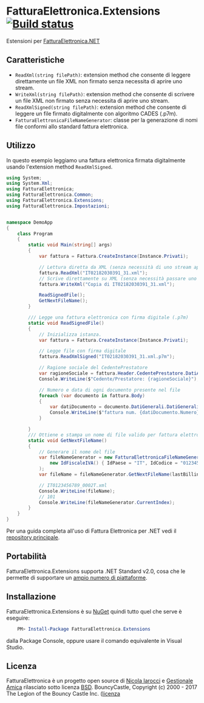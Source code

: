 ﻿# FatturaElettronica.Extensions [![Build status](https://ci.appveyor.com/api/projects/status/sp1ux45txvug7ujp?svg=true)](https://ci.appveyor.com/project/nicolaiarocci/fatturaelettronica-extensions)

Estensioni per [FatturaElettronica.NET][fe]

## Caratteristiche

- `ReadXml(string filePath)`: extension method che consente di leggere direttamente un file XML non firmato senza necessita di aprire uno stream.
- `WriteXml(string filePath)`: extension method che consente di scrivere un file XML non firmato senza necessita di aprire uno stream.
- `ReadXmlSigned(string filePath)`: extension method che consente di leggere un file firmato digitalmente con algoritmo CADES (.p7m).
- `FatturaElettronicaFileNameGenerator`: classe per la generazione di nomi file conformi allo standard fattura elettronica.

## Utilizzo

In questo esempio leggiamo una fattura elettronica firmata digitalmente usando l'extension method `ReadXmlSigned`.

```cs
using System;
using System.Xml;
using FatturaElettronica;
using FatturaElettronica.Common;
using FatturaElettronica.Extensions;
using FatturaElettronica.Impostazioni;


namespace DemoApp
{
    class Program
    {
        static void Main(string[] args)
        {
            var fattura = Fattura.CreateInstance(Instance.Privati);

            // Lettura diretta da XML (senza necessità di uno stream aperto)
            fattura.ReadXml("IT02182030391_31.xml");
            // Scrive direttamente su XML (senza necessità passare uno stream)
            fattura.WriteXml("Copia di IT02182030391_31.xml");

            ReadSignedFile();
            GetNextFileName();
        }

        /// Legge una fattura elettronica con firma digitale (.p7m)
        static void ReadSignedFile()
        {
            // Inizializza istanza.
            var fattura = Fattura.CreateInstance(Instance.Privati);

            // Legge file con firma digitale
            fattura.ReadXmlSigned("IT02182030391_31.xml.p7m");

            // Ragione sociale del CedentePrestatore
            var ragioneSociale = fattura.Header.CedentePrestatore.DatiAnagrafici.Anagrafica.Denominazione;
            Console.WriteLine($"Cedente/Prestatore: {ragioneSociale}");

            // Numero e data di ogni documento presente nel file
            foreach (var documento in fattura.Body)
            {
                var datiDocumento = documento.DatiGenerali.DatiGeneraliDocumento;
                Console.WriteLine($"fattura num. {datiDocumento.Numero} del {datiDocumento.Data}");
            }

        }
        /// Ottiene e stampa un nome di file valido per fattura elettronica
        static void GetNextFileName()
        {
            // Generare il nome del file
            var fileNameGenerator = new FatturaElettronicaFileNameGenerator(
                new IdFiscaleIVA() { IdPaese = "IT", IdCodice = "0123456789" }
            );
            var fileName = fileNameGenerator.GetNextFileName(lastBillingNumber: 100);

            // IT0123456789_0002T.xml
            Console.WriteLine(fileName);
            // 101
            Console.WriteLine(fileNameGenerator.CurrentIndex);
        }
    }
}
```

Per una guida completa all'uso di Fattura Elettronica per .NET vedi il [repository principale][fe].

## Portabilità

FatturaElettronica.Extensions supporta .NET Standard v2.0, cosa che le permette di supportare un [ampio numero di piattaforme][netstandard].

## Installazione

FatturaElettronica.Extensions è su [NuGet][nuget] quindi tutto quel che serve è eseguire:

```powershell
    PM> Install-Package FatturaElettronica.Extensions
```

dalla Package Console, oppure usare il comando equivalente in Visual Studio.

## Licenza

FatturaElettronica è un progetto open source di [Nicola Iarocci][ni] e [Gestionale Amica][ga] rilasciato sotto licenza [BSD][bsd].
BouncyCastle, Copyright (c) 2000 - 2017 The Legion of the Bouncy Castle Inc. ([licenza][bc]

[fe]: http://github.com/FatturaElettronica/FatturaElettronica.NET
[pa]: https://www.agenziaentrate.gov.it/wps/file/Nsilib/Nsi/Schede/Comunicazioni/Fatture+e+corrispettivi/Fatture+e+corrispettivi+ST/ST+invio+di+fatturazione+elettronica/ST+Fatturazione+elettronica+-+Allegato+A/Allegato+A+-+Specifiche+tecniche+vers+1.1_22062018.pdf
[bsd]: http://github.com/FatturaElettronica/FatturaElettronica.Extensions/blob/master/LICENSE
[ga]: http://gestionaleamica.com
[ni]: https://nicolaiarocci.com
[nuget]: https://www.nuget.org/packages/FatturaElettronica.Extensions/
[netstandard]: https://github.com/dotnet/standard/blob/master/docs/versions/netstandard2.0.md
[bc]: http://www.bouncycastle.org/csharp/licence.html
